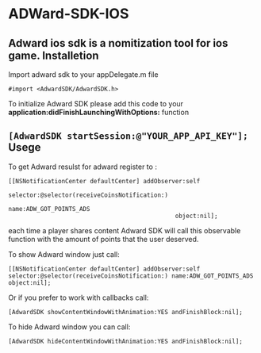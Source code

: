ADWard-SDK-IOS
==============
Adward ios sdk is a nomitization tool for ios game.
Installetion
---------------------
Import adward sdk to your appDelegate.m file 

```#import <AdwardSDK/AdwardSDK.h>```

To initialize Adward SDK please add this code to your __application:didFinishLaunchingWithOptions:__ function

```[AdwardSDK startSession:@"YOUR_APP_API_KEY"];```
Usege
---------------------
To get Adward resulst for adward register to :
```
[[NSNotificationCenter defaultCenter] addObserver:self
                                             selector:@selector(receiveCoinsNotification:)
                                                 name:ADW_GOT_POINTS_ADS
                                               object:nil];
```
each time a player shares content Adward SDK will call this observable function with the amount of points that the user deserved.

To show Adward window just call:
```
[[NSNotificationCenter defaultCenter] addObserver:self selector:@selector(receiveCoinsNotification:) name:ADW_GOT_POINTS_ADS object:nil];
```
Or if you prefer to work with callbacks call:
```
[AdwardSDK showContentWindowWithAnimation:YES andFinishBlock:nil];
```
To hide Adward window you can call:
```
[AdwardSDK hideContentWindowWithAnimation:YES andFinishBlock:nil];
```

